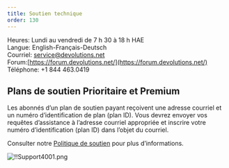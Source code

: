 ```yaml
---
title: Soutien technique
order: 130
---
```


Heures: Lundi au vendredi de 7 h 30 à 18 h HAE  
Langue: English-Français-Deutsch  
Courriel: [service@devolutions.net](mailto:service@devolutions.net)  
Forum:[https://forum.devolutions.net/](https://forum.devolutions.net/)  
Téléphone: +1 844 463.0419  

## Plans de soutien Prioritaire et Premium 

Les abonnés d’un plan de soutien payant reçoivent une adresse courriel et un numéro d’identification de plan (plan ID). Vous devrez envoyer vos requêtes d’assistance à l’adresse courriel appropriée et inscrire votre numéro d’identification (plan ID) dans l’objet du courriel.  

Consulter notre [Politique de soutien](https://devolutions.net/legal/software-license-agreements) pour plus d’informations.  

![!!Support4001.png](/img/fr/cloud/Support4001.png) 

